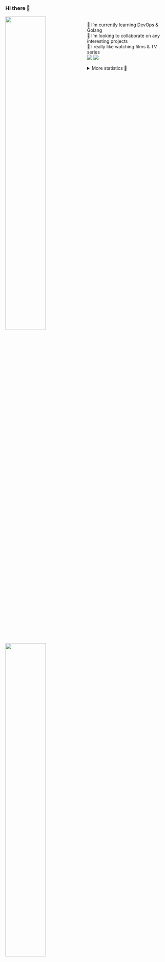 ### Hi there 👋


[<img align="left" width="50%" src="https://github-readme-stats.vercel.app/api?username=rufusnufus&hide=issues&show_icons=true&count_private=true&theme=transparent&title_color=FF6F40&text_color=FBF9F8&icon_color=F48242&hide_border=true&hide_title=true#gh-dark-mode-only">](https://metrics.lecoq.io/rufusnufus#gh-dark-mode-only)
[<img align="left" width="50%" src="https://github-readme-stats.vercel.app/api?username=rufusnufus&hide=issues&show_icons=true&count_private=true&theme=transparent&title_color=FF6533&text_color=4D4644&icon_color=FF8038&hide_border=true&hide_title=true#gh-light-mode-only">](https://metrics.lecoq.io/rufusnufus#gh-light-mode-only)

<p>
  <br>
  🌱 I’m currently learning DevOps & Golang</br>
  👯 I’m looking to collaborate on any interesting projects</br>
  🎥 I really like watching films & TV series</br>
  <a href="https://linkedin.com/in/rufusnufus"><img src="https://img.shields.io/badge/linkedin-0077B5.svg?style=for-the-badge&logo=linkedin&logoColor=white"/></a>
  <a href="https://t.me/rufusnufus"><img src="https://img.shields.io/badge/-telegram-black?style=for-the-badge&color=blue&logo=telegram"/></a>
</p>

<p text-align="left">
<details>
  <summary>More statistics 👀</summary><br/>

<!--START_SECTION:waka-->
![Code Time](http://img.shields.io/badge/Code%20Time-350%20hrs%205%20mins-blue)

![Profile Views](http://img.shields.io/badge/Profile%20Views-6-blue)

**I'm an Early 🐤** 

```text
🌞 Morning                5824 commits        █████░░░░░░░░░░░░░░░░░░░░   21.15 % 
🌆 Daytime                15971 commits       ██████████████░░░░░░░░░░░   57.99 % 
🌃 Evening                5047 commits        █████░░░░░░░░░░░░░░░░░░░░   18.32 % 
🌙 Night                  700 commits         █░░░░░░░░░░░░░░░░░░░░░░░░   02.54 % 
```
📅 **I'm Most Productive on Monday** 

```text
Monday                   5609 commits        █████░░░░░░░░░░░░░░░░░░░░   20.37 % 
Tuesday                  5204 commits        █████░░░░░░░░░░░░░░░░░░░░   18.89 % 
Wednesday                5391 commits        █████░░░░░░░░░░░░░░░░░░░░   19.57 % 
Thursday                 4911 commits        ████░░░░░░░░░░░░░░░░░░░░░   17.83 % 
Friday                   4806 commits        ████░░░░░░░░░░░░░░░░░░░░░   17.45 % 
Saturday                 726 commits         █░░░░░░░░░░░░░░░░░░░░░░░░   02.64 % 
Sunday                   895 commits         █░░░░░░░░░░░░░░░░░░░░░░░░   03.25 % 
```


📊 **This Week I Spent My Time On** 

```text
💬 Programming Languages: 
Other                    4 hrs 23 mins       ██████████████░░░░░░░░░░░   56.70 % 
YAML                     1 hr 24 mins        █████░░░░░░░░░░░░░░░░░░░░   18.13 % 
HCL                      33 mins             ██░░░░░░░░░░░░░░░░░░░░░░░   07.13 % 
Terraform                32 mins             ██░░░░░░░░░░░░░░░░░░░░░░░   07.05 % 
Java                     27 mins             █░░░░░░░░░░░░░░░░░░░░░░░░   05.97 % 

🔥 Editors: 
iTerm2                   4 hrs 23 mins       ██████████████░░░░░░░░░░░   56.70 % 
VS Code                  3 hrs 21 mins       ███████████░░░░░░░░░░░░░░   43.30 % 
```

**I Mostly Code in Java** 

```text
Python                   18 repos            ███░░░░░░░░░░░░░░░░░░░░░░   11.92 % 
Smarty                   15 repos            ██░░░░░░░░░░░░░░░░░░░░░░░   09.93 % 
HCL                      6 repos             █░░░░░░░░░░░░░░░░░░░░░░░░   03.97 % 
HTML                     4 repos             █░░░░░░░░░░░░░░░░░░░░░░░░   02.65 % 
Mustache                 4 repos             █░░░░░░░░░░░░░░░░░░░░░░░░   02.65 % 
```




 Last Updated on 20/06/2023 01:04:10 UTC
<!--END_SECTION:waka-->

</details>
</p>
